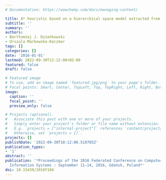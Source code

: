 ```yaml
---
# Documentation: https://wowchemy.com/docs/managing-content/

title: A* heuristic based on a hierarchical space model extracted from game replays
subtitle: ''
summary: ''
authors:
- Bartłomiej J. Dzieńkowski
- Urszula Markowska-Kaczmar
tags: []
categories: []
date: '2016-01-01'
lastmod: 2022-09-30T12:12:00+02:00
featured: false
draft: false

# Featured image
# To use, add an image named `featured.jpg/png` to your page's folder.
# Focal points: Smart, Center, TopLeft, Top, TopRight, Left, Right, BottomLeft, Bottom, BottomRight.
image:
  caption: ''
  focal_point: ''
  preview_only: false

# Projects (optional).
#   Associate this post with one or more of your projects.
#   Simply enter your project's folder or file name without extension.
#   E.g. `projects = ["internal-project"]` references `content/project/deep-learning/index.md`.
#   Otherwise, set `projects = []`.
projects: []
publishDate: '2022-09-30T10:12:00.510705Z'
publication_types:
- '1'
abstract: ''
publication: '*Proceedings of the 2016 Federated Conference on Computer Science and
  Information Systems : September 11–14, 2016, Gdańsk, Poland*'
doi: 10.15439/2016F104
---
```

